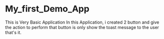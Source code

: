 # My_first_Demo_App
This is Very Basic Application 
In this Application, i created 2 button and give the action to perform that button 
is only show the toast message to the user that's it.
